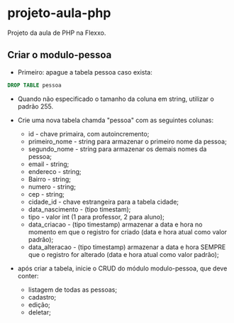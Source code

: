 # projeto-aula-php
Projeto da aula de PHP na Flexxo.


## Criar o modulo-pessoa
* Primeiro: apague a tabela pessoa caso exista:
```SQL
DROP TABLE pessoa
```
* Quando não especificado o tamanho da coluna em string, utilizar o padrão 255.
* Crie uma nova tabela chamda "pessoa" com as seguintes colunas:

  * id - chave primaira, com autoincremento;
  * primeiro_nome - string para armazenar o primeiro nome da pessoa;
  * segundo_nome - string para armazenar os demais nomes da pessoa;
  * email - string;
  * endereco - string;
  * Bairro - string;
  * numero - string;
  * cep - string;
  * cidade_id - chave estrangeira para a tabela cidade;
  * data_nascimento - (tipo timestam);
  * tipo - valor int (1 para professor, 2 para aluno);
  * data_criacao - (tipo timestamp) armazenar a data e hora no momento em que o registro for criado (data e hora atual como valor padrão);
  * data_alteracao - (tipo timestamp) armazenar a data e hora SEMPRE que o registro for alterado (data e hora atual como valor padrão);


* após criar a tabela, inicie o CRUD do módulo modulo-pessoa, que deve conter:
  * listagem de todas as pessoas;
  * cadastro;
  * edição;
  * deletar;



